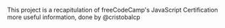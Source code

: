This project is a recapitulation of freeCodeCamp's JavaScript Certification
more useful information, done by @cristobalcp